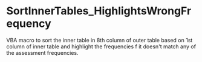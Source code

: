 # SortInnerTables_HighlightsWrongFrequency
VBA macro to sort the inner table in 8th column of outer table based on 1st column of inner table and highlight the frequencies f it doesn't match any of the assessment frequencies.
